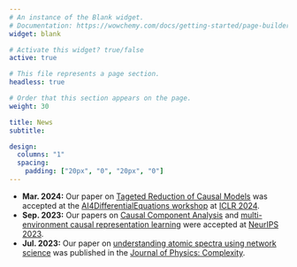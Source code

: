 ```yaml
---
# An instance of the Blank widget.
# Documentation: https://wowchemy.com/docs/getting-started/page-builder/
widget: blank

# Activate this widget? true/false
active: true

# This file represents a page section.
headless: true

# Order that this section appears on the page.
weight: 30

title: News
subtitle:

design:
  columns: "1"
  spacing:
    padding: ["20px", "0", "20px", "0"]
---
```


- **Mar. 2024:** Our paper on [Tageted Reduction of Causal Models](publication/targeted-causal-reduction/) was accepted at the [AI4DifferentialEquations workshop](https://ai4diffeqtnsinsci.github.io/) at [ICLR 2024](https://iclr.cc/Conferences/2024).
- **Sep. 2023:** Our papers on [Causal Component Analysis](publication/causal-component-analysis/) and [multi-environment causal representation learning](publication/nonparametric-identifiability-of/) were accepted at [NeurIPS 2023](https://neurips.cc/Conferences/2023).
- **Jul. 2023:** Our paper on [understanding atomic spectra using network science](publication/a-network-approach/) was published in the [Journal of Physics: Complexity](https://iopscience.iop.org/journal/2632-072X).
